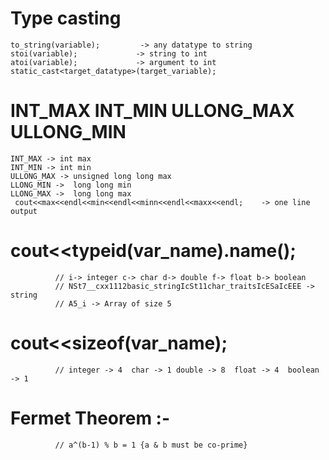 # Type casting
```
to_string(variable);         -> any datatype to string
stoi(variable);             -> string to int
atoi(variable);             -> argument to int
static_cast<target_datatype>(target_variable);
```
# INT_MAX INT_MIN ULLONG_MAX ULLONG_MIN
```
INT_MAX -> int max
INT_MIN -> int min
ULLONG_MAX -> unsigned long long max
LLONG_MIN ->  long long min
LLONG_MAX ->  long long max
 cout<<max<<endl<<min<<endl<<minn<<endl<<maxx<<endl;    -> one line output 
```
# cout<<typeid(var_name).name();    
 ```         
           // i-> integer c-> char d-> double f-> float b-> boolean 
           // NSt7__cxx1112basic_stringIcSt11char_traitsIcESaIcEEE -> string
           // A5_i -> Array of size 5
  ```
# cout<<sizeof(var_name);    
 ```         
           // integer -> 4  char -> 1 double -> 8  float -> 4  boolean -> 1 
 ```
# Fermet Theorem :-  
 ```         
           // a^(b-1) % b = 1 {a & b must be co-prime} 
 ```
